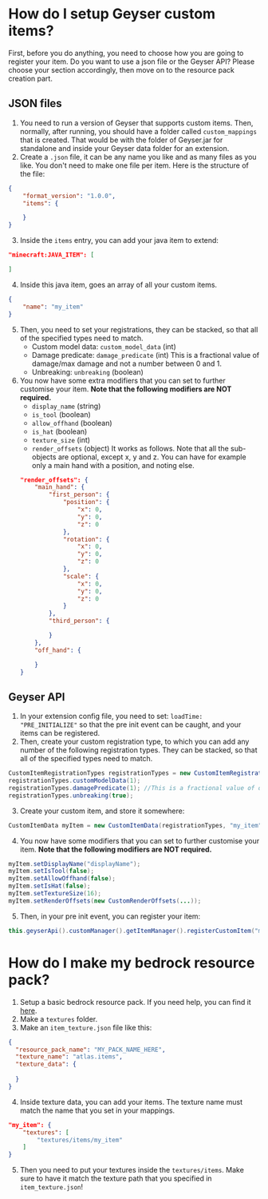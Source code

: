 # How do I setup Geyser custom items?
First, before you do anything, you need to choose how you are going to register your item. Do you want to use a json file or the Geyser API? Please choose your section accordingly, then move on to the resource pack creation part.

## JSON files
1. You need to run a version of Geyser that supports custom items. Then, normally, after running, you should have a folder called `custom_mappings` that is created. That would be with the folder of Geyser.jar for standalone and inside your Geyser data folder for an extension.
2. Create a `.json` file, it can be any name you like and as many files as you like. You don't need to make one file per item. Here is the structure of the file:
```json
{
    "format_version": "1.0.0",
    "items": {

    }
}
```
3. Inside the `items` entry, you can add your java item to extend:
```json
"minecraft:JAVA_ITEM": [

]
```
4. Inside this java item, goes an array of all your custom items.
```json
{
    "name": "my_item"
}
```
5. Then, you need to set your registrations, they can be stacked, so that all of the specified types need to match.
    * Custom model data: `custom_model_data` (int)
    * Damage predicate: `damage_predicate` (int) This is a fractional value of damage/max damage and not a number between 0 and 1.
    * Unbreaking: `unbreaking` (boolean)
6. You now have some extra modifiers that you can set to further customise your item. **Note that the following modifiers are NOT required.**
    * `display_name` (string)
    * `is_tool` (boolean)
    * `allow_offhand` (boolean)
    * `is_hat` (boolean)
    * `texture_size` (int)
    * `render_offsets` (object) It works as follows. Note that all the sub-objects are optional, except x, y and z. You can have for example only a main hand with a position, and noting else.
    ```json
    "render_offsets": {
        "main_hand": {
            "first_person": {
                "position": {
                    "x": 0,
                    "y": 0,
                    "z": 0
                },
                "rotation": {
                    "x": 0,
                    "y": 0,
                    "z": 0
                },
                "scale": {
                    "x": 0,
                    "y": 0,
                    "z": 0
                }
            },
            "third_person": {

            }
        },
        "off_hand": {

        }
    }
    ```

## Geyser API
1. In your extension config file, you need to set: `loadTime: "PRE_INITIALIZE"` so that the pre init event can be caught, and your items can be registered.
2. Then, create your custom registration type, to which you can add any number of the following registration types. They can be stacked, so that all of the specified types need to match.
```java
CustomItemRegistrationTypes registrationTypes = new CustomItemRegistrationTypes();
registrationTypes.customModelData(1);
registrationTypes.damagePredicate(1); //This is a fractional value of damage/max damage and not a number between 0 and 1.
registrationTypes.unbreaking(true);
```
3. Create your custom item, and store it somewhere:
```java
CustomItemData myItem = new CustomItemData(registrationTypes, "my_item");
```
4. You now have some modifiers that you can set to further customise your item. **Note that the following modifiers are NOT required.**
```java
myItem.setDisplayName("displayName");
myItem.setIsTool(false);
myItem.setAllowOffhand(false);
myItem.setIsHat(false);
myItem.setTextureSize(16);
myItem.setRenderOffsets(new CustomRenderOffsets(...));
```
5. Then, in your pre init event, you can register your item:
```java
this.geyserApi().customManager().getItemManager().registerCustomItem("minecraft:JAVA_ITEM", myItem);
```

# How do I make my bedrock resource pack?
1. Setup a basic bedrock resource pack. If you need help, you can find it [here](https://wiki.bedrock.dev/guide/project-setup.html#rp-manifest).
2. Make a `textures` folder.
3. Make an `item_texture.json` file like this:
```json
{
  "resource_pack_name": "MY_PACK_NAME_HERE",
  "texture_name": "atlas.items",
  "texture_data": {
    
  }
}
```
4. Inside texture data, you can add your items. The texture name must match the name that you set in your mappings.
```json
"my_item": {
    "textures": [
        "textures/items/my_item"
    ]
}
```
5. Then you need to put your textures inside the `textures/items`. Make sure to have it match the texture path that you specified in `item_texture.json`!